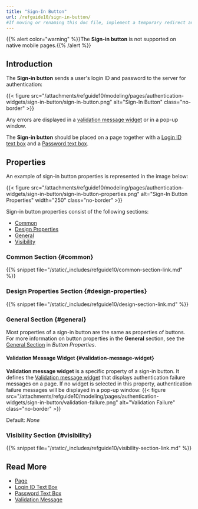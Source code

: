 ```yaml
---
title: "Sign-In Button"
url: /refguide10/sign-in-button/
#If moving or renaming this doc file, implement a temporary redirect and let the respective team know they should update the URL in the product. See Mapping to Products for more details.
---
```


{{% alert color="warning" %}}The **Sign-in button** is not supported on native mobile pages.{{% /alert %}}

## Introduction

The **Sign-in button** sends a user's login ID and password to the server for authentication:

{{< figure src="/attachments/refguide10/modeling/pages/authentication-widgets/sign-in-button/sign-in-button.png" alt="Sign-In Button" class="no-border" >}}

Any errors are displayed in a [validation message widget](#validation-message-widget) or in a pop-up window. 

The **Sign-in button** should be placed on a page together with a [Login ID text box](/refguide10/login-id-text-box/) and a [Password text box](/refguide10/password-text-box/).

## Properties

An example of sign-in button properties is represented in the image below:

{{< figure src="/attachments/refguide10/modeling/pages/authentication-widgets/sign-in-button/sign-in-button-properties.png" alt="Sign-In Button Properties"   width="250"  class="no-border" >}}

Sign-in button properties consist of the following sections:

* [Common](#common) 
* [Design Properties](#design-properties)
* [General](#general)
* [Visibility](#visibility)

### Common Section {#common}

{{% snippet file="/static/_includes/refguide10/common-section-link.md" %}}

### Design Properties Section {#design-properties}

{{% snippet file="/static/_includes/refguide10/design-section-link.md" %}}

### General Section {#general}

Most properties of a sign-in button are the same as properties of buttons. For more information on button properties in the **General** section, see the [General Section](/refguide10/button-properties/#general) in *Button Properties*.

#### Validation Message Widget {#validation-message-widget}

**Validation message widget** is a specific property of a sign-in button. It defines the [Validation message widget](/refguide10/validation-message/) that displays authentication failure messages on a page. If no widget is selected in this property, authentication failure messages will be displayed in a pop-up window:
{{< figure src="/attachments/refguide10/modeling/pages/authentication-widgets/sign-in-button/validation-failure.png" alt="Validation Failure" class="no-border" >}}

Default: *None*

### Visibility Section {#visibility}

{{% snippet file="/static/_includes/refguide10/visibility-section-link.md" %}}

## Read More

* [Page](/refguide10/page/)
* [Login ID Text Box](/refguide10/login-id-text-box/)
* [Password Text Box](/refguide10/password-text-box/)
* [Validation Message](/refguide10/validation-message/)
